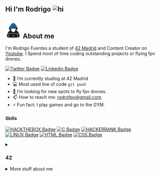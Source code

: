 ## Hi I'm Rodrigo <img src="https://user-images.githubusercontent.com/1303154/88677602-1635ba80-d120-11ea-84d8-d263ba5fc3c0.gif" width="28px" height="28px" alt="hi">

## <picture><img src = "https://github.com/0xAbdulKhalid/0xAbdulKhalid/raw/main/assets/mdImages/about_me.gif" width = 50px></picture> **About me**

I'm Rodrigo Fuentes a student of [42 Madrid](https://www.42madrid.com/) and Content Creator on [Youtube](https://www.youtube.com/@rodro_fpv6619). I Spend most of time coding outstanding projects or flying fpv drones.

[![Twitter Badge](https://img.shields.io/badge/Instagram-E4405F?style=for-the-badge&logo=instagram&logoColor=white)](https://www.instagram.com/rodro_fpv/) [![Linkedin Badge](https://img.shields.io/badge/LinkedIn-0077B5?style=for-the-badge&logo=linkedin&logoColor=white)](https://www.linkedin.com/in/rodrigo-fuentes-922074250/)

<!-- TODO: Add last video link -->

- 🔭 I’m currently studing at 42 Madrid
- :computer: Most used line of code `git push`
- 🤔 I’m looking for new spots to fly fpv drones.
- 📫 How to reach me: rodrofpv@gmail.com.
- ⚡ Fun fact: I play games and go to the GYM.

#### Skills

<!-- PARA AÑADIR OTRO BADGE DISTINTO -->
<!-- https://github.com/alexandresanlim/Badges4-README.md-Profile -->

[![HACKTHEBOX Badge](https://img.shields.io/badge/HackTheBox-111927?style=for-the-badge&logo=Hack%20The%20Box&logoColor=9FEF00)](#) [![C Badge](https://img.shields.io/badge/C-00599C?style=for-the-badge&logo=c&logoColor=white)](#) [![HACKERRANK Badge](https://img.shields.io/badge/-Hackerrank-2EC866?style=for-the-badge&logo=HackerRank&logoColor=white)](#) [![LINUX Badge](https://img.shields.io/badge/Linux-FCC624?style=for-the-badge&logo=linux&logoColor=black)](#) [![HTML Badge](https://img.shields.io/badge/HTML5-E34F26?style=for-the-badge&logo=html5&logoColor=white)](#) [![CSS Badge](https://img.shields.io/badge/CSS3-1572B6?style=for-the-badge&logo=css3&logoColor=white)](#)

<details>
<summary>
  <h3>42</h3>
</summary>

<br >

#### 42 Stats
<!-- <a href="https://github.com/JaeSeoKim/badge42"><img src="https://badge42.vercel.app/api/v2/cle8jmjoa00540flbbmywe2h9/stats?cursusId=21&coalitionId=64" alt="rofuente's 42 stats" /></a> -->
<a href="https://github.com/oakoudad/badge42"><img src="https://badge.mediaplus.ma/black/rofuente?1337Badge=off&UM6P=off" alt="rofuente's 42 stats" /></a>


<details>
<summary>
  <h3>42 Proyects</h3>
</summary>

| Project 🔗🖥️ | Score✅ |
|---|---|
| [**Libft **](https://github.com/ken0by/libft) | <h4>125</h4> |
| [**Ft_printf📝**](https://github.com/ken0by/ft_printf) | <h4>100</h4> |
| **Born2beroot🦾** | <h4>100</h4> |
| [**Get_next_line📌**](https://github.com/ken0by/gnl) | <h4>125</h4> |
| [**Exam rank02📣**](https://github.com/ken0by/exam_rank_02) |  <h4>100</h4> |
| [**So Long🕹️**](https://github.com/ken0by/so_long_42) |  <h4>117</h4> |
| [**Pipex↔️**](https://github.com/ken0by/pipex) |  <h4>100</h4> |
| [**Push_Swap📐**](https://github.com/ken0by/push_swap) |  <h4>82</h4> |
| [**Philosophers🤔**](https://github.com/ken0by/philosophers) |  <h4>100</h4> |
</details>

#### Languages
[![Top Langs](https://github-readme-stats.vercel.app/api/top-langs/?username=ken0by&layout=compact)](https://github.com/ken0by/github-readme-stats)
</details>
<details>
<summary>
  More stuff about me
</summary>

<br >

Now I only spent my time in 42 madrid studing and making projects.

#### What is Rodro_fpv?

Rodro_fpv is a youtube channel for make freestyle with fpv drones.

#### Github Stats

![Anurag's GitHub stats](https://github-readme-stats.vercel.app/api?username=ken0by&show_icons=true&theme=onedark)

</details>
